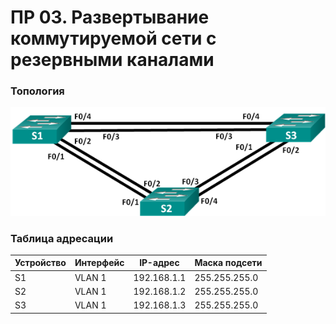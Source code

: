 # ПP 03. Развертывание коммутируемой сети с резервными каналами

### 	Топология
![](https://github.com/sag81/otus-networks/blob/master/workshop/03/schema.png)

### 	Таблица адресации
Устройство | Интерфейс	| IP-адрес	  |  Маска подсети
---------- | ---------  | ----------- | ----------------- 
S1		   | VLAN 1	    | 192.168.1.1 |	255.255.255.0
S2		   | VLAN 1	    | 192.168.1.2 |	255.255.255.0
S3		   | VLAN 1	    | 192.168.1.3 |	255.255.255.0
